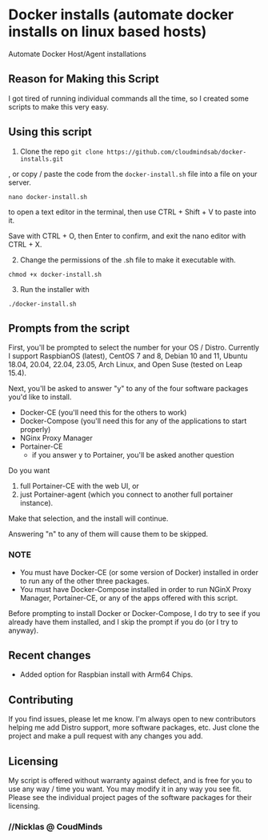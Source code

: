 # Docker installs (automate docker installs on linux based hosts)

Automate Docker Host/Agent installations

## Reason for Making this Script

I got tired of running individual commands all the time, so I created some scripts to make this very easy.  

## Using this script

1. Clone the repo
`git clone https://github.com/cloudmindsab/docker-installs.git`

, or copy / paste the code from the `docker-install.sh` file into a file on your server.  

`nano docker-install.sh`

to open a text editor in the terminal, then use CTRL + Shift + V to paste into it.

Save with CTRL + O, then Enter to confirm, and exit the nano editor with CTRL + X.

2. Change the permissions of the .sh file to make it executable with.

`chmod +x docker-install.sh`

3. Run the installer with

`./docker-install.sh`

## Prompts from the script

First, you'll be prompted to select the number for your OS / Distro.  Currently I support RaspbianOS (latest), CentOS 7 and 8, Debian 10 and 11, Ubuntu 18.04, 20.04, 22.04, 23.05, Arch Linux, and Open Suse (tested on Leap 15.4).  

Next, you'll be asked to answer "y" to any of the four software packages you'd like to install.  

- Docker-CE (you'll need this for the others to work)
- Docker-Compose (you'll need this for any of the applications to start properly)
- NGinx Proxy Manager
- Portainer-CE
  - if you answer y to Portainer, you'll be asked another question

Do you want

  1. full Portainer-CE with the web UI, or
  2. just Portainer-agent (which you connect to another full portainer instance).  

Make that selection, and the install will continue.

Answering "n" to any of them will cause them to be skipped.

### NOTE

- You must have Docker-CE (or some version of Docker) installed in order to run any of the other three packages.
- You must have Docker-Compose installed in order to run NGinX Proxy Manager, Portainer-CE, or any of the apps offered with this script.

Before prompting to install Docker or Docker-Compose, I do try to see if you already have them installed, and I skip the prompt if you do (or I try to anyway).

## Recent changes

- Added option for Raspbian install with Arm64 Chips.

## Contributing

If you find issues, please let me know. I'm always open to new contributors helping me add Distro support, more software packages, etc.  Just clone the project and make a pull request with any changes you add.

## Licensing

My script is offered without warranty against defect, and is free for you to use any way / time you want.  You may modify it in any way you see fit.  Please see the individual project pages of the software packages for their licensing.

### //Nicklas @ CoudMinds
